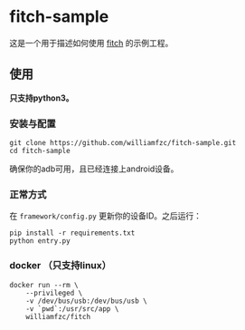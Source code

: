 # fitch-sample

这是一个用于描述如何使用 [fitch](https://github.com/williamfzc/fitch) 的示例工程。

## 使用

**只支持python3。**

### 安装与配置

```shell
git clone https://github.com/williamfzc/fitch-sample.git
cd fitch-sample
```

确保你的adb可用，且已经连接上android设备。

### 正常方式

在 `framework/config.py` 更新你的设备ID。之后运行：

```shell
pip install -r requirements.txt
python entry.py
```

### docker （只支持linux）

```shell
docker run --rm \
    --privileged \
    -v /dev/bus/usb:/dev/bus/usb \
    -v `pwd`:/usr/src/app \
    williamfzc/fitch
```
